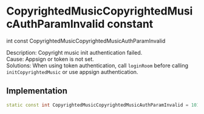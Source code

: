 


# CopyrightedMusicCopyrightedMusicAuthParamInvalid constant







int const CopyrightedMusicCopyrightedMusicAuthParamInvalid
  




<p>Description: Copyright music init authentication failed. <br>Cause: Appsign or token is not set. <br>Solutions: When using token authentication, call <code>loginRoom</code> before calling <code>initCopyrightedMusic</code> or use appsign authentication.</p>



## Implementation

```dart
static const int CopyrightedMusicCopyrightedMusicAuthParamInvalid = 1017009;
```







